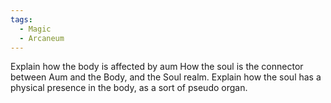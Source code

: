 ```yaml
---
tags:
  - Magic
  - Arcaneum
---
```

Explain how the body is affected by aum
How the soul is the connector between Aum and the Body, and the Soul realm.
Explain how the soul has a physical presence in the body, as a sort of pseudo organ.
